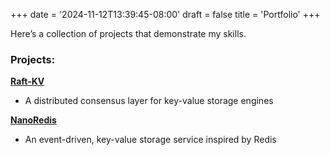 +++
date = '2024-11-12T13:39:45-08:00'
draft = false
title = 'Portfolio'
+++

Here’s a collection of projects that demonstrate my skills.

### Projects:
**[Raft-KV](/posts/raft-kv/)**   
- A distributed consensus layer for key-value storage engines

**[NanoRedis](/posts/nano-redis/)**
- An event-driven, key-value storage service inspired by Redis
